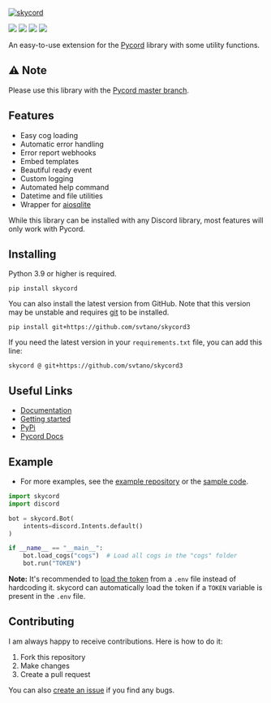 [![skycord](https://skycord.readthedocs.io/en/latest/_static/skycord.png)](https://github.com/svtano/skycord3)

[![](https://img.shields.io/discord/1010915072694046794?label=discord&style=for-the-badge&logo=discord&color=5865F2&logoColor=white)](https://discord.gg/zfvbjTEzv6)
[![](https://img.shields.io/pypi/v/skycord.svg?style=for-the-badge&logo=pypi&color=yellow&logoColor=white)](https://pypi.org/project/skycord/)
[![](https://img.shields.io/pypi/l/skycord?style=for-the-badge)](https://github.com/svtano/skycord3/blob/main/LICENSE)
[![](https://aschey.tech/tokei/github/tibue99/skycord?style=for-the-badge)](https://github.com/svtano/skycord3)

An easy-to-use extension for the [Pycord](https://github.com/Pycord-Development/pycord) library with some utility functions.

## ⚠️ Note
Please use this library with the [Pycord master branch](https://github.com/Pycord-Development/pycord).

## Features
- Easy cog loading
- Automatic error handling
- Error report webhooks
- Embed templates
- Beautiful ready event
- Custom logging
- Automated help command
- Datetime and file utilities
- Wrapper for [aiosqlite](https://github.com/omnilib/aiosqlite)

While this library can be installed with any Discord library, most features will only work with Pycord.

## Installing
Python 3.9 or higher is required.
```
pip install skycord
```
You can also install the latest version from GitHub. Note that this version may be unstable
and requires [git](https://git-scm.com/downloads) to be installed.
```
pip install git+https://github.com/svtano/skycord3
```
If you need the latest version in your `requirements.txt` file, you can add this line:
```
skycord @ git+https://github.com/svtano/skycord3
```

## Useful Links
- [Documentation](https://skycord.readthedocs.io/)
- [Getting started](https://skycord.readthedocs.io/en/latest/pages/getting_started.html)
- [PyPi](https://pypi.org/project/skycord/)
- [Pycord Docs](https://docs.pycord.dev/)

## Example
- For more examples, see the [example repository](https://github.com/svtano/skycord3_template)
or the [sample code](https://skycord.readthedocs.io/en/latest/examples/examples.html).

```py
import skycord
import discord

bot = skycord.Bot(
    intents=discord.Intents.default()
)

if __name__ == "__main__":
    bot.load_cogs("cogs")  # Load all cogs in the "cogs" folder
    bot.run("TOKEN")
```
**Note:** It's recommended to [load the token](https://guide.pycord.dev/getting-started/creating-your-first-bot#protecting-tokens) from a `.env` file instead of hardcoding it.
skycord can automatically load the token if a `TOKEN` variable is present in the `.env` file.

## Contributing
I am always happy to receive contributions. Here is how to do it:
1. Fork this repository
2. Make changes
3. Create a pull request

You can also [create an issue](https://github.com/svtano/skycord3/issues/new) if you find any bugs.
